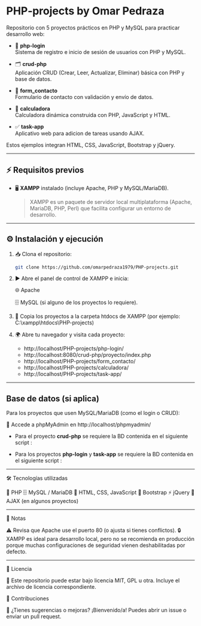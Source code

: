 
# PHP‑projects by Omar Pedraza

Repositorio con 5 proyectos prácticos en PHP y MySQL para practicar desarrollo web:


- 🔑 **php-login**  
  Sistema de registro e inicio de sesión de usuarios con PHP y MySQL.

- 🗂️ **crud-php**  
  Aplicación CRUD (Crear, Leer, Actualizar, Eliminar) básica con PHP y base de datos.

- 📧 **form_contacto**  
  Formulario de contacto con validación y envío de datos.

- 🧮 **calculadora**  
  Calculadora dinámica construida con PHP, JavaScript y HTML.

- ✅ **task-app**  
  Aplicativo web para adicion de tareas usando AJAX.


Estos ejemplos integran HTML, CSS, JavaScript, Bootstrap y jQuery.

---

## ⚡ Requisitos previos

- 🖥️ **XAMPP** instalado (incluye Apache, PHP y MySQL/MariaDB).
  > XAMPP es un paquete de servidor local multiplataforma (Apache, MariaDB, PHP, Perl) que facilita configurar un entorno de desarrollo.

---

## ⚙️ Instalación y ejecución

1. 📥 Clona el repositorio:

   ```bash
   git clone https://github.com/omarpedraza1979/PHP-projects.git
   ```

2. ▶️ Abre el panel de control de XAMPP e inicia:

     🌐 Apache

     🗄️ MySQL (si alguno de los proyectos lo requiere).

3. 📂 Copia los proyectos a la carpeta htdocs de XAMPP (por ejemplo: C:\xampp\htdocs\PHP-projects)

4. 🌍 Abre tu navegador y visita cada proyecto:

   - http://localhost/PHP-projects/php-login/
   - http://localhost:8080/crud-php/proyecto/index.php
   - http://localhost/PHP-projects/form_contacto/
   - http://localhost/PHP-projects/calculadora/
   - http://localhost/PHP-projects/task-app/

---

##  Base de datos (si aplica)

Para los proyectos que usen MySQL/MariaDB (como el login o CRUD):

🔑 Accede a phpMyAdmin en http://localhost/phpmyadmin/


- Para el proyecto **crud-php** se requiere la BD contenida en el siguiente script :

- Para los proyectos **php-login** y **task-app** se requiere la BD contenida en el siguiente script :


---

🛠️ Tecnologías utilizadas

🐘 PHP
🗄️ MySQL / MariaDB
🎨 HTML, CSS, JavaScript
🎯 Bootstrap
⚡ jQuery
🔄 AJAX (en algunos proyectos)

---

📌 Notas

⚠️ Revisa que Apache use el puerto 80 (o ajusta si tienes conflictos).
🔒 XAMPP es ideal para desarrollo local, pero no se recomienda en producción porque muchas configuraciones de seguridad vienen deshabilitadas por defecto.

---

📜 Licencia

📖 Este repositorio puede estar bajo licencia MIT, GPL u otra. Incluye el archivo de licencia correspondiente.

🤝 Contribuciones

🙌 ¿Tienes sugerencias o mejoras? ¡Bienvenido/a!
Puedes abrir un issue o enviar un pull request.
